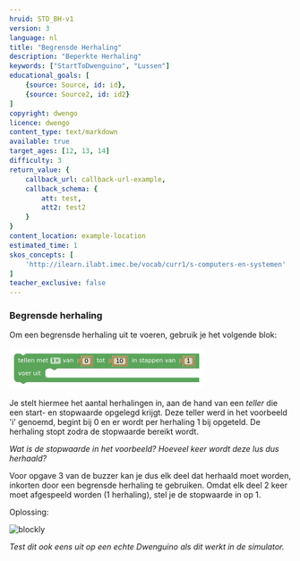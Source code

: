 ```yaml
---
hruid: STD_BH-v1
version: 3
language: nl
title: "Begrensde Herhaling"
description: "Beperkte Herhaling"
keywords: ["StartToDwenguino", "Lussen"]
educational_goals: [
    {source: Source, id: id}, 
    {source: Source2, id: id2}
]
copyright: dwengo
licence: dwengo
content_type: text/markdown
available: true
target_ages: [12, 13, 14]
difficulty: 3
return_value: {
    callback_url: callback-url-example,
    callback_schema: {
        att: test,
        att2: test2
    }
}
content_location: example-location
estimated_time: 1
skos_concepts: [
    'http://ilearn.ilabt.imec.be/vocab/curr1/s-computers-en-systemen'
]
teacher_exclusive: false
---
```

### Begrensde herhaling

Om een begrensde herhaling uit te voeren, gebruik je het volgende blok:  

![](embed/Beperkteherhaling.png "Beperkte herhaling")  

Je stelt hiermee het aantal herhalingen in, aan de hand van een *teller* die een start- en stopwaarde opgelegd krijgt. Deze teller werd in het voorbeeld 'i' genoemd, begint bij 0 en er wordt per herhaling 1 bij opgeteld. De herhaling stopt zodra de stopwaarde bereikt wordt. 

*Wat is de stopwaarde in het voorbeeld? Hoeveel keer wordt deze lus dus herhaald?*

Voor opgave 3 van de buzzer kan je dus elk deel dat herhaald moet worden, inkorten door een begrensde herhaling te gebruiken. Omdat elk deel 2 keer moet afgespeeld worden (1 herhaling), stel je de stopwaarde in op 1.

Oplossing:

![blockly](@learning-object/STD_Buzzer32-v1/nl/3)  

*Test dit ook eens uit op een echte Dwenguino als dit werkt in de simulator.*